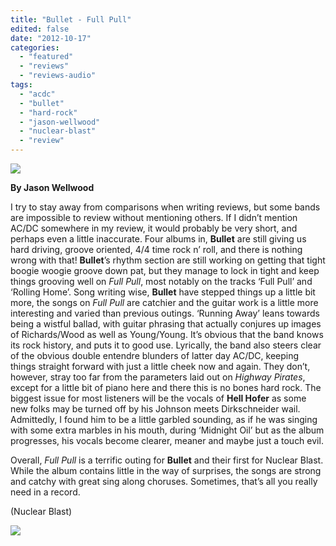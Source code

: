 ```yaml
---
title: "Bullet - Full Pull"
edited: false
date: "2012-10-17"
categories:
  - "featured"
  - "reviews"
  - "reviews-audio"
tags:
  - "acdc"
  - "bullet"
  - "hard-rock"
  - "jason-wellwood"
  - "nuclear-blast"
  - "review"
---
```


[![](http://www.hellbound.ca/wp-content/uploads/2012/10/Bullet-Full-Pull-Artwork-590x585.jpg)](http://www.hellbound.ca/2012/10/bullet-full-pull/bullet-full-pull-artwork/)

**By Jason Wellwood**

I try to stay away from comparisons when writing reviews, but some bands are impossible to review without mentioning others. If I didn’t mention AC/DC somewhere in my review, it would probably be very short, and perhaps even a little inaccurate. Four albums in, **Bullet** are still giving us hard driving, groove oriented, 4/4 time rock n’ roll, and there is nothing wrong with that! **Bullet**’s rhythm section are still working on getting that tight boogie woogie groove down pat, but they manage to lock in tight and keep things grooving well on _Full Pull_, most notably on the tracks ‘Full Pull’ and ‘Rolling Home’. Song writing wise, **Bullet** have stepped things up a little bit more, the songs on _Full Pull_ are catchier and the guitar work is a little more interesting and varied than previous outings. ‘Running Away’ leans towards being a wistful ballad, with guitar phrasing that actually conjures up images of Richards/Wood as well as Young/Young. It’s obvious that the band knows its rock history, and puts it to good use. Lyrically, the band also steers clear of the obvious double entendre blunders of latter day AC/DC, keeping things straight forward with just a little cheek now and again. They don’t, however, stray too far from the parameters laid out on _Highway Pirates_, except for a little bit of piano here and there this is no bones hard rock. The biggest issue for most listeners will be the vocals of **Hell Hofer** as some new folks may be turned off by his Johnson meets Dirkschneider wail. Admittedly, I found him to be a little garbled sounding, as if he was singing with some extra marbles in his mouth, during ‘Midnight Oil’ but as the album progresses, his vocals become clearer, meaner and maybe just a touch evil.

Overall, _Full Pull_ is a terrific outing for **Bullet** and their first for Nuclear Blast. While the album contains little in the way of surprises, the songs are strong and catchy with great sing along choruses. Sometimes, that’s all you really need in a record.

(Nuclear Blast)

[![](http://www.hellbound.ca/wp-content/uploads/2009/05/review75.png)](http://www.hellbound.ca/2009/06/cauldron-chained-to-the-nite/review75/)
